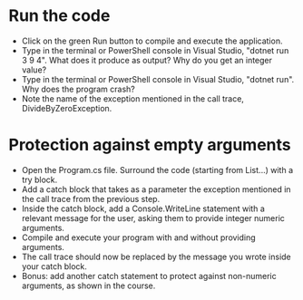 ﻿# Run the code

- Click on the green Run button to compile and execute the application.
- Type in the terminal or PowerShell console in Visual Studio, "dotnet run 3 9 4". What does it produce as output? Why do you get an integer value?
- Type in the terminal or PowerShell console in Visual Studio, "dotnet run". Why does the program crash?
- Note the name of the exception mentioned in the call trace, DivideByZeroException.

# Protection against empty arguments

- Open the Program.cs file. Surround the code (starting from List<int>...) with a try block.
- Add a catch block that takes as a parameter the exception mentioned in the call trace from the previous step.
- Inside the catch block, add a Console.WriteLine statement with a relevant message for the user, asking them to provide integer numeric arguments.
- Compile and execute your program with and without providing arguments.
- The call trace should now be replaced by the message you wrote inside your catch block.
- Bonus: add another catch statement to protect against non-numeric arguments, as shown in the course.